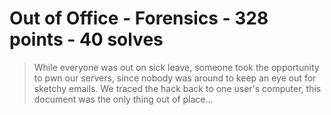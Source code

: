 # Out of Office - Forensics - 328 points - 40 solves
> While everyone was out on sick leave, someone took the opportunity to pwn our
> servers, since nobody was around to keep an eye out for sketchy emails. We
> traced the hack back to one user's computer, this document was the only thing
> out of place...
